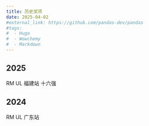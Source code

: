 ```yaml
---
title: 历史奖项
date: 2025-04-02
#external_link: https://github.com/pandas-dev/pandas
#tags:
#  - Hugo
#  - Wowchemy
#  - Markdown
---
```


## 2025
RM UL 福建站 十六强

## 2024
RM UL 广东站